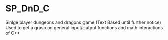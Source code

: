 # SP_DnD_C
Sinlge player dungeons and dragons game (Text Based until further notice) Used to get a grasp on general input/output functions and math interactions of C++ 
